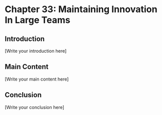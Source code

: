 # Chapter 33: Maintaining Innovation In Large Teams

## Introduction

[Write your introduction here]

## Main Content

[Write your main content here]

## Conclusion

[Write your conclusion here]